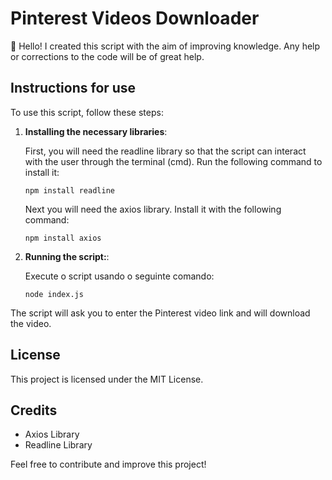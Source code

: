 # Pinterest Videos Downloader

👋 Hello! I created this script with the aim of improving knowledge. Any help or corrections to the code will be of great help.

## Instructions for use

To use this script, follow these steps:

1. **Installing the necessary libraries**:

   First, you will need the readline library so that the script can interact with the user through the terminal (cmd). Run the following command to install it:

   ```
   npm install readline
   ```
   
    Next you will need the axios library. Install it with the following command:
   
   ```
   npm install axios
   ```
   
3. **Running the script:**:

    Execute o script usando o seguinte comando:

   ```
   node index.js
   ```

The script will ask you to enter the Pinterest video link and will download the video.

## License

This project is licensed under the MIT License.

## Credits

- Axios Library
- Readline Library
  
Feel free to contribute and improve this project!
   
